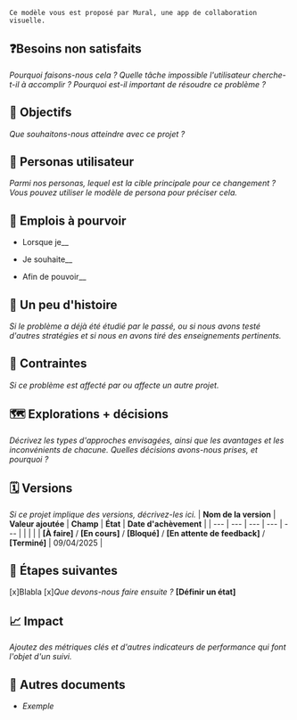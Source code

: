 ```note
Ce modèle vous est proposé par Mural, une app de collaboration visuelle.
```

## ❓Besoins non satisfaits
_Pourquoi faisons-nous cela ? Quelle tâche impossible l'utilisateur cherche-t-il à accomplir ? Pourquoi est-il important de résoudre ce problème ?_

## 🏹 Objectifs
_Que souhaitons-nous atteindre avec ce projet ?_

## 👥 Personas utilisateur
_Parmi nos personas, lequel est la cible principale pour ce changement ? Vous pouvez utiliser le modèle de persona pour préciser cela._

## 💪 Emplois à pourvoir
- Lorsque je_<describe the specific context>_

- Je souhaite_<describe user need>_

- Afin de pouvoir_<describe the reason for the need>_

## 📜 Un peu d'histoire
_Si le problème a déjà été étudié par le passé, ou si nous avons testé d'autres stratégies et si nous en avons tiré des enseignements pertinents._

## 👀 Contraintes
_Si ce problème est affecté par ou affecte un autre projet._

## 🗺 Explorations + décisions
_Décrivez les types d'approches envisagées, ainsi que les avantages et les inconvénients de chacune. Quelles décisions avons-nous prises, et pourquoi ?_

## 🗓 Versions
_Si ce projet implique des versions, décrivez-les ici._
| **Nom de la version** | **Valeur ajoutée** | **Champ** | **État** | **Date d'achèvement** |
| --- | --- | --- | --- | --- |
|  |  |  | **[À faire]** / **[En cours]** / **[Bloqué]** / **[En attente de feedback]** / **[Terminé]** | 09/04/2025 |
## 👣 Étapes suivantes
[x]Blabla
[x]_Que devons-nous faire ensuite ?_
**[Définir un état]**
## 📈 Impact
_Ajoutez des métriques clés et d'autres indicateurs de performance qui font l'objet d'un suivi._

## 🔗 Autres documents
- _Exemple_
